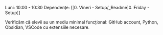 Luni: 10:00 - 10:30
Dependențe: [[0. Vineri - Setup/_Readme|0. Friday - Setup]]

Verificăm că elevii au un mediu minimal funcțional: GitHub account, Python, Obsidian, VSCode cu extensiile necesare.